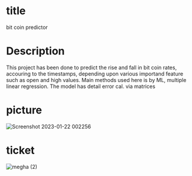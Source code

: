 # title 
bit coin predictor 
# Description 
This project has been done to predict the rise and fall in bit coin rates, 
accouring to the timestamps, depending upon various importand feature such as open and high values. 
Main methods used here is by ML, multiple linear regression. The model has detail error cal. via matrices
# picture 
![Screenshot 2023-01-22 002256](https://user-images.githubusercontent.com/78648045/213882897-8cee6534-dce8-44a7-8882-26a8955dd54a.png)
# ticket 
![megha (2)](https://user-images.githubusercontent.com/78648045/213882948-0997d593-7607-4aea-a683-356a4197a158.png)
